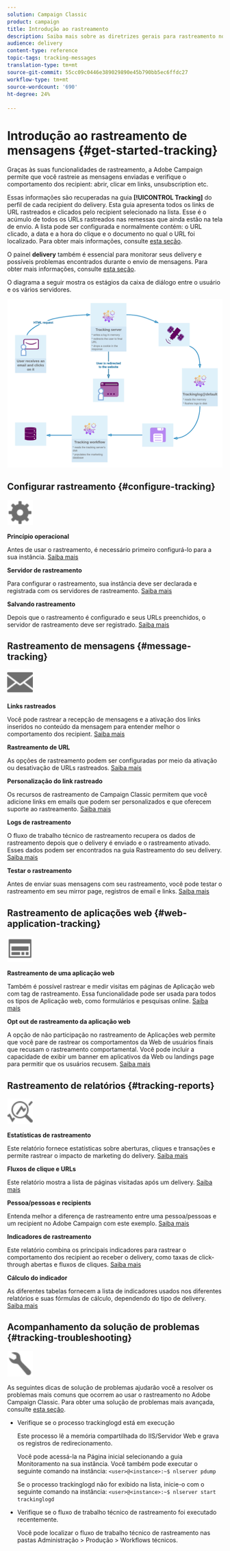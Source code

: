 ```yaml
---
solution: Campaign Classic
product: campaign
title: Introdução ao rastreamento
description: Saiba mais sobre as diretrizes gerais para rastreamento no Adobe Campaign Classic.
audience: delivery
content-type: reference
topic-tags: tracking-messages
translation-type: tm+mt
source-git-commit: 55cc09c0446e389029890e45b790bb5ec6ffdc27
workflow-type: tm+mt
source-wordcount: '690'
ht-degree: 24%

---
```



# Introdução ao rastreamento de mensagens {#get-started-tracking}

Graças às suas funcionalidades de rastreamento, a Adobe Campaign permite que você rastreie as mensagens enviadas e verifique o comportamento dos recipient: abrir, clicar em links, unsubscription etc.

Essas informações são recuperadas na guia **[!UICONTROL Tracking]** do perfil de cada recipient do delivery. Esta guia apresenta todos os links de URL rastreados e clicados pelo recipient selecionado na lista. Esse é o acúmulo de todos os URLs rastreados nas remessas que ainda estão na tela de envio. A lista pode ser configurada e normalmente contém: o URL clicado, a data e a hora do clique e o documento no qual o URL foi localizado. Para obter mais informações, consulte [esta seção](../../platform/using/editing-a-profile.md#tracking-tab).

O painel **delivery** também é essencial para monitorar seus delivery e possíveis problemas encontrados durante o envio de mensagens. Para obter mais informações, consulte [esta seção](../../delivery/using/delivery-dashboard.md).

O diagrama a seguir mostra os estágios da caixa de diálogo entre o usuário e os vários servidores.

![](assets/tracking-diagram.png)

## Configurar rastreamento {#configure-tracking}

<img src="assets/do-not-localize/icon-configure.svg" width="60px">

**Princípio operacional**

Antes de usar o rastreamento, é necessário primeiro configurá-lo para a sua instância. [Saiba mais](../../installation/using/deploying-an-instance.md#operating-principle)

**Servidor de rastreamento**

Para configurar o rastreamento, sua instância deve ser declarada e registrada com os servidores de rastreamento. [Saiba mais](../../installation/using/deploying-an-instance.md#tracking-server)

**Salvando rastreamento**

Depois que o rastreamento é configurado e seus URLs preenchidos, o servidor de rastreamento deve ser registrado. [Saiba mais](../../installation/using/deploying-an-instance.md#tracking-configuration#saving-tracking)

## Rastreamento de mensagens {#message-tracking}

<img src="assets/do-not-localize/icon-message-tracking.svg" width="60px">

**Links rastreados**

Você pode rastrear a recepção de mensagens e a ativação dos links inseridos no conteúdo da mensagem para entender melhor o comportamento dos recipient. [Saiba mais](../../delivery/using/how-to-configure-tracked-links.md)

**Rastreamento de URL**

As opções de rastreamento podem ser configuradas por meio da ativação ou desativação de URLs rastreados. [Saiba mais](../../delivery/using/personalizing-url-tracking.md)

**Personalização do link rastreado**

Os recursos de rastreamento de Campaign Classic permitem que você adicione links em emails que podem ser personalizados e que oferecem suporte ao rastreamento. [Saiba mais](https://helpx.adobe.com/campaign/kb/tracking-personnalized-links.html)

**Logs de rastreamento**

O fluxo de trabalho técnico de rastreamento recupera os dados de rastreamento depois que o delivery é enviado e o rastreamento ativado. Esses dados podem ser encontrados na guia Rastreamento do seu delivery. [Saiba mais](../../delivery/using/accessing-the-tracking-logs.md)

**Testar o rastreamento**

Antes de enviar suas mensagens com seu rastreamento, você pode testar o rastreamento em seu mirror page, registros de email e links. [Saiba mais](../../delivery/using/testing-tracking.md)

## Rastreamento de aplicações web {#web-application-tracking}

<img src="assets/do-not-localize/icon-web-app.svg" width="60px">

**Rastreamento de uma aplicação web**

Também é possível rastrear e medir visitas em páginas de Aplicação web com tag de rastreamento. Essa funcionalidade pode ser usada para todos os tipos de Aplicação web, como formulários e pesquisas online. [Saiba mais](../../web/using/tracking-a-web-application.md)

**Opt out de rastreamento da aplicação web**

A opção de não participação no rastreamento de Aplicações web permite que você pare de rastrear os comportamentos da Web de usuários finais que recusam o rastreamento comportamental. Você pode incluir a capacidade de exibir um banner em aplicativos da Web ou landings page para permitir que os usuários recusem. [Saiba mais](../../web/using/web-application-tracking-opt-out.md)

## Rastreamento de relatórios {#tracking-reports}

<img src="assets/do-not-localize/icon_monitor.svg" width="60px">

**Estatísticas de rastreamento**

Este relatório fornece estatísticas sobre aberturas, cliques e transações e permite rastrear o impacto de marketing do delivery. [Saiba mais](../../reporting/using/delivery-reports.md#tracking-statistics)

**Fluxos de clique e URLs**

Este relatório mostra a lista de páginas visitadas após um delivery. [Saiba mais](../../reporting/using/delivery-reports.md#urls-and-click-streams)

**Pessoa/pessoas e recipients**

Entenda melhor a diferença de rastreamento entre uma pessoa/pessoas e um recipient no Adobe Campaign com este exemplo. [Saiba mais](../../reporting/using/person-people-recipients.md)

**Indicadores de rastreamento**

Este relatório combina os principais indicadores para rastrear o comportamento dos recipient ao receber o delivery, como taxas de click-through abertas e fluxos de cliques. [Saiba mais](../../reporting/using/delivery-reports.md#tracking-indicators)

**Cálculo do indicador**

As diferentes tabelas fornecem a lista de indicadores usados nos diferentes relatórios e suas fórmulas de cálculo, dependendo do tipo de delivery. [Saiba mais](../../reporting/using/indicator-calculation.md)

## Acompanhamento da solução de problemas {#tracking-troubleshooting}

<img src="assets/do-not-localize/icon-troubleshooting.svg" width="60px">

As seguintes dicas de solução de problemas ajudarão você a resolver os problemas mais comuns que ocorrem ao usar o rastreamento no Adobe Campaign Classic. Para obter uma solução de problemas mais avançada, consulte [esta seção](../../delivery/using/tracking-troubleshooting.md).

* Verifique se o processo trackinglogd está em execução

   Este processo lê a memória compartilhada do IIS/Servidor Web e grava os registros de redirecionamento.

   Você pode acessá-la na Página inicial selecionando a guia Monitoramento na sua instância. Você também pode executar o seguinte comando na instância: `<user>@<instance>:~$ nlserver pdump`

   Se o processo trackinglogd não for exibido na lista, inicie-o com o seguinte comando na instância: `<user>@<instance>:~$ nlserver start trackinglogd`

* Verifique se o fluxo de trabalho técnico de rastreamento foi executado recentemente.

   Você pode localizar o fluxo de trabalho técnico de rastreamento nas pastas Administração > Produção > Workflows técnicos.
